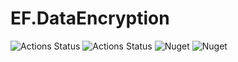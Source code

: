 # EF.DataEncryption

![Actions Status](https://github.com/qdimka/EntityFramework.DataProtection/workflows/build/badge.svg)
![Actions Status](https://github.com/qdimka/EntityFramework.DataProtection/workflows/release/badge.svg)
![Nuget](https://img.shields.io/nuget/v/EF.DataProtection.Core)
![Nuget](https://img.shields.io/nuget/dt/EF.DataProtection.Core)

